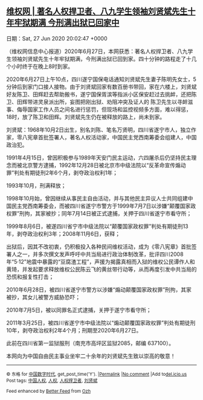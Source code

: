 [维权网 | 著名人权捍卫者、八九学生领袖刘贤斌先生十年牢狱期满 今刑满出狱已回家中](https://chinadigitaltimes.net/chinese/2020/06/%e7%bb%b4%e6%9d%83%e7%bd%91-%e8%91%97%e5%90%8d%e4%ba%ba%e6%9d%83%e6%8d%8d%e5%8d%ab%e8%80%85%e3%80%81%e5%85%ab%e4%b9%9d%e5%ad%a6%e7%94%9f%e9%a2%86%e8%a2%96%e5%88%98%e8%b4%a4%e6%96%8c%e5%85%88/)
------
日期：Sat, 27 Jun 2020 20:02:47 +0000

<p>（维权网信息中心报道）2020年6月27日，本网获悉：著名人权捍卫者、八九学生领袖刘贤斌先生十年牢狱期满，今刑满出狱已回到家。四十分钟的路程走了十几个小时终于在晚上8时到家。</p><p>2020年6月27日上午10点，四川遂宁国保电话通知刘贤斌先生妻子陈明先女士，5分钟后到家门口接人接物。由于刘贤斌回家有数百册书带回，家在六楼上，刘贤斌好友陈卫、田辉赶去帮助搬书，遂宁国保胥滨等指派小区保安赶过去挑衅，还把陈卫、田辉带进灵泉派出所，妄图把刚出狱、劝阻冲突及证人的 陈卫先生以寻衅滋事、侮辱国家工作人员之间名进行惩罚，但现场和监控视频多方面，难以得惩，18时，放了陈卫和田辉。刘贤斌先生仍在被释放的路上，尚未到家。</p><p>刘贤斌：1968年10月2日出生，别名刘陈、笔名万贤明，四川省遂宁市人，独立作家，零八宪章首批签署人，著名人权活动家，中国民主党西南筹委会组建人，中国政治犯。</p><p>1991年4月15日，曾因积极参与1989年天安门民主运动，六四屠杀后仍坚持民主理念而被北京警方逮捕，1992年12月28日被北京市中级法院以“反革命宣传煽动罪”判处有期徒刑2年6个月，剥夺政治权利1年；</p><p>1993年10月，刑满释放；</p><p>1998年10月始，曾因继续从事民主自由活动，并与其他民主异议人士共同组建中国民主党西南筹委会，而被四川省遂宁市警方于1999年7月7日以涉嫌“颠覆国家政权罪”刑拘，其家被抄；同年7月14日被正式逮捕，关押于四川省遂宁市看守所；</p><p>1999年8月6日，被遂四川省宁市中级法院以“颠覆国家政权罪”判处有期徒刑13年，剥夺政治权利3年；2008年11月6日，获释；</p><p>出狱后，因其不改初衷，仍积极投入各种民间维权活动，成为《零八宪章》首批签署人之一，并多次撰文发声呼吁中共当局进行政治体制改革，批评四川2008年“5·12”地震中暴露的“豆腐渣工程”，声援为揭露真相而入狱的维权公民谭作人和黄琦，并发起要求释放维权公民陈云飞的黄丝带行动等，从而再度引发中共当局的恐慌和报复性打击；</p><p>2010年6月28日，被四川省遂宁市警方以涉嫌“煽动颠覆国家政权罪”刑拘，其家被抄，其女儿被警方威胁恐吓；</p><p>2010年7月5日，被以同罪名正式逮捕，关押于遂宁市看守所；</p><p>2011年3月25日，被四川省遂宁市中级法院以“煽动颠覆国家政权罪”判处有期徒刑10年，剥夺政治权利2年4个月；刑期至2020年6月27日。</p><p>此前在四川省第一监狱服刑（南充市高坪区监狱2085，邮编 637100）。</p><p>本网向为中国自由民主事业坐牢二十余年的刘贤斌先生致以崇高的敬意！</p><hr /><p><small>&copy; 东格 for <a href="https://chinadigitaltimes.net/chinese">中国数字时代</a>, get_post_time('Y'). |<a href="https://chinadigitaltimes.net/chinese/2020/06/%e7%bb%b4%e6%9d%83%e7%bd%91-%e8%91%97%e5%90%8d%e4%ba%ba%e6%9d%83%e6%8d%8d%e5%8d%ab%e8%80%85%e3%80%81%e5%85%ab%e4%b9%9d%e5%ad%a6%e7%94%9f%e9%a2%86%e8%a2%96%e5%88%98%e8%b4%a4%e6%96%8c%e5%85%88/">Permalink</a> |<a href="https://chinadigitaltimes.net/chinese/2020/06/%e7%bb%b4%e6%9d%83%e7%bd%91-%e8%91%97%e5%90%8d%e4%ba%ba%e6%9d%83%e6%8d%8d%e5%8d%ab%e8%80%85%e3%80%81%e5%85%ab%e4%b9%9d%e5%ad%a6%e7%94%9f%e9%a2%86%e8%a2%96%e5%88%98%e8%b4%a4%e6%96%8c%e5%85%88/#comments">No comment</a> |Add to<a href="http://del.icio.us/post?url=https://chinadigitaltimes.net/chinese/2020/06/%e7%bb%b4%e6%9d%83%e7%bd%91-%e8%91%97%e5%90%8d%e4%ba%ba%e6%9d%83%e6%8d%8d%e5%8d%ab%e8%80%85%e3%80%81%e5%85%ab%e4%b9%9d%e5%ad%a6%e7%94%9f%e9%a2%86%e8%a2%96%e5%88%98%e8%b4%a4%e6%96%8c%e5%85%88/&amp;title=维权网 | 著名人权捍卫者、八九学生领袖刘贤斌先生十年牢狱期满 今刑满出狱已回家中">del.icio.us</a><br/>Post tags: <a href="https://chinadigitaltimes.net/chinese/tag/%e4%b8%ad%e5%9b%bd%e4%ba%ba%e6%9d%83/" rel="tag">中国人权</a>, <a href="https://chinadigitaltimes.net/chinese/tag/%e4%ba%ba%e6%9d%83/" rel="tag">人权</a>, <a href="https://chinadigitaltimes.net/chinese/tag/%e4%ba%ba%e6%9d%83%e6%8d%8d%e5%8d%ab%e8%80%85/" rel="tag">人权捍卫者</a>, <a href="https://chinadigitaltimes.net/chinese/tag/%e5%88%98%e8%b4%a4%e6%96%8c/" rel="tag">刘贤斌</a><br/></small></p><p><small>Feed enhanced by <a href='http://planetozh.com/blog/my-projects/wordpress-plugin-better-feed-rss/'>Better Feed</a> from  <a href='http://planetozh.com/blog/'>Ozh</a></small></p>
